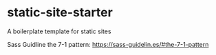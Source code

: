 # static-site-starter
A boilerplate template for static sites


Sass Guidline the 7-1 pattern: https://sass-guidelin.es/#the-7-1-pattern
